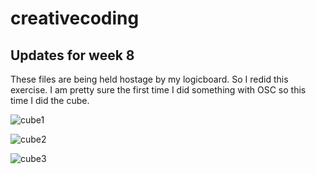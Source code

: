 # creativecoding
## Updates for week 8


These files are being held hostage by my logicboard. So I redid this exercise. I am pretty sure the first time I did something with OSC so this time I did the cube. 



![cube1](https://media.giphy.com/media/26xix0BoVdtvijSEg/giphy.gif)

![cube2](https://media.giphy.com/media/3oxHQKfezzGK3vV6M0/giphy.gif)

![cube3](https://media.giphy.com/media/l3mZ2ssRGhwFl3SiQ/giphy.gif)

